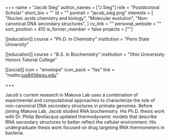+++
name = "Jacob Sieg"
author_names = ["J Sieg"]
role = "Postdoctoral Scholar"
short_bio = ""
id = ""
portrait = "jacob_sieg.png"
interests = [
  "Nucleic acids chemistry and biology",
  "Molecular evolution",
  "Non-canonical DNA secondary structures",
]
cv_link = ""
personal_website = ""
sort_position = 410
is_former_member = false
projects = [""]

[[education]]
  course = "Ph.D. in Chemistry"
  institution = "Penn State University"

[[education]]
  course = "B.S. in Biochemistry"
  institution = "Ohio Universisty Honors Tutorial College"

[[social]]
    icon = "envelope"
    icon_pack = "fas"
    link = "mailto:jus841@psu.edu"


+++

Jacob's current research in Makova Lab uses a combination of experimental and computational approaches to characterize the role of non-canonical DNA secondary structures in primate genomes. Before joining Makova Lab, Jacob studied RNA biochemistry. His Ph.D. thesis work with Dr. Philip Bevilacqua updated thermodynamic models that describe RNA secondary structures to better reflect the cellular environment. His undergraduate thesis work focused on drug targeting RNA thermometers in bacteria.


